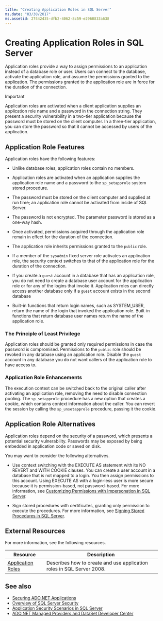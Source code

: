 ```yaml
---
title: "Creating Application Roles in SQL Server"
ms.date: "03/30/2017"
ms.assetid: 27442435-dfb2-4062-8c59-e2960833a638
---
```

# Creating Application Roles in SQL Server
Application roles provide a way to assign permissions to an application instead of a database role or user. Users can connect to the database, activate the application role, and assume the permissions granted to the application. The permissions granted to the application role are in force for the duration of the connection.  
  
> [!IMPORTANT]
> Application roles are activated when a client application supplies an application role name and a password in the connection string. They present a security vulnerability in a two-tier application because the password must be stored on the client computer. In a three-tier application, you can store the password so that it cannot be accessed by users of the application.  
  
## Application Role Features  
 Application roles have the following features:  
  
- Unlike database roles, application roles contain no members.  
  
- Application roles are activated when an application supplies the application role name and a password to the `sp_setapprole` system stored procedure.  
  
- The password must be stored on the client computer and supplied at run time; an application role cannot be activated from inside of SQL Server.  
  
- The password is not encrypted. The parameter password is stored as a one-way hash.  
  
- Once activated, permissions acquired through the application role remain in effect for the duration of the connection.  
  
- The application role inherits permissions granted to the `public` role.  
  
- If a member of the `sysadmin` fixed server role activates an application role, the security context switches to that of the application role for the duration of the connection.  
  
- If you create a `guest` account in a database that has an application role, you do not need to create a database user account for the application role or for any of the logins that invoke it. Application roles can directly access another database only if a `guest` account exists in the second database  
  
- Built-in functions that return login names, such as SYSTEM_USER, return the name of the login that invoked the application role. Built-in functions that return database user names return the name of the application role.  
  
### The Principle of Least Privilege  
 Application roles should be granted only required permissions in case the password is compromised. Permissions to the `public` role should be revoked in any database using an application role. Disable the `guest` account in any database you do not want callers of the application role to have access to.  
  
### Application Role Enhancements  
 The execution context can be switched back to the original caller after activating an application role, removing the need to disable connection pooling. The `sp_setapprole` procedure has a new option that creates a cookie, which contains context information about the caller. You can revert the session by calling the `sp_unsetapprole` procedure, passing it the cookie.  
  
## Application Role Alternatives  
 Application roles depend on the security of a password, which presents a potential security vulnerability. Passwords may be exposed by being embedded in application code or saved on disk.  
  
 You may want to consider the following alternatives.  
  
- Use context switching with the EXECUTE AS statement with its NO REVERT and WITH COOKIE clauses. You can create a user account in a database that is not mapped to a login. You then assign permissions to this account. Using EXECUTE AS with a login-less user is more secure because it is permission-based, not password-based. For more information, see [Customizing Permissions with Impersonation in SQL Server](customizing-permissions-with-impersonation-in-sql-server.md).  
  
- Sign stored procedures with certificates, granting only permission to execute the procedures. For more information, see [Signing Stored Procedures in SQL Server](signing-stored-procedures-in-sql-server.md).  
  
## External Resources  
 For more information, see the following resources.  
  
|Resource|Description|  
|--------------|-----------------|  
|[Application Roles](/sql/relational-databases/security/authentication-access/application-roles)|Describes how to create and use application roles in SQL Server 2008.|  
  
## See also

- [Securing ADO.NET Applications](../securing-ado-net-applications.md)
- [Overview of SQL Server Security](overview-of-sql-server-security.md)
- [Application Security Scenarios in SQL Server](application-security-scenarios-in-sql-server.md)
- [ADO.NET Managed Providers and DataSet Developer Center](https://go.microsoft.com/fwlink/?LinkId=217917)
